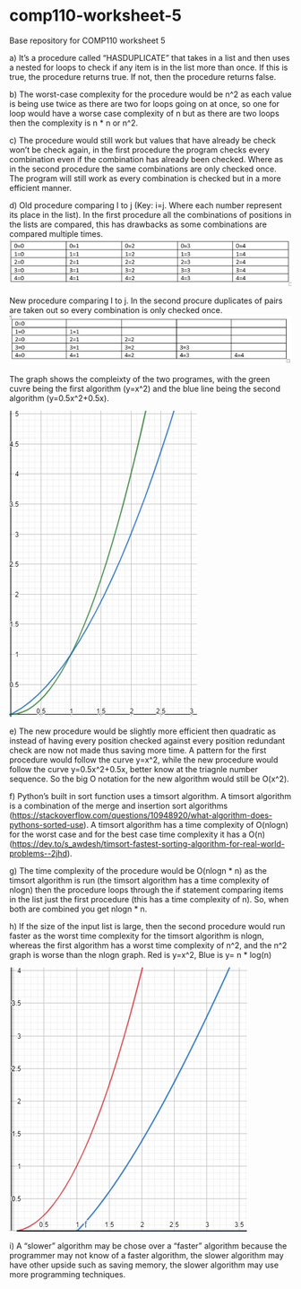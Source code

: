 # comp110-worksheet-5
Base repository for COMP110 worksheet 5

a) It’s a procedure called “HASDUPLICATE” that takes in a list and then uses a nested for loops to check if any item is in the list more than once. If this is true, the procedure returns true. If not, then the procedure returns false.  

b) The worst-case complexity for the procedure would be n^2 as each value is being use twice as there are two for loops going on at once, so one for loop would have a worse case complexity of n but as there are two loops then the complexity is n * n or n^2. 

c) The procedure would still work but values that have already be check won’t be check again, in the first procedure the program checks every combination even if the combination has already been checked. Where as in the second procedure the same combinations are only checked once. The program will still work as every combination is checked but in a more efficient manner. 

d) Old procedure comparing I to j (Key: i=j. Where each number represent its place in the list). In the first procedure all the combinations of positions in the lists are compared, this has drawbacks as some combinations are compared multiple times.  
![four](4.PNG)

New procedure comparing I to j. In the second procure duplicates of pairs are taken out so every combination is only checked once.  
![three](3.PNG)

The graph shows the compleixty of the two programes, with the green cuvre being the first algorithm (y=x^2) and the blue line being the second algorithm (y=0.5x^2+0.5x).

![two](2.png)
 

e) The new procedure would be slightly more efficient then quadratic as instead of having every position checked against every position redundant check are now not made thus saving more time. A pattern for the first procedure would follow the curve y=x^2, while the new procedure would follow the curve y=0.5x^2+0.5x, better know at the triagnle number sequence. So the big O notation for the new algorithm would still be O(x^2).       

f) Python’s built in sort function uses a timsort algorithm. A timsort algorithm is a combination of the merge and insertion sort algorithms (https://stackoverflow.com/questions/10948920/what-algorithm-does-pythons-sorted-use). A timsort algorithm has a time complexity of O(nlogn) for the worst case and for the best case time complexity it has a O(n) (https://dev.to/s_awdesh/timsort-fastest-sorting-algorithm-for-real-world-problems--2jhd).     

g) The time complexity of the procedure would be O(nlogn * n) as the timsort algorithm is run (the timsort algorithm has a time complexity of nlogn) then the procedure loops through the if statement comparing items in the list just the first procedure (this has a time complexity of n). So, when both are combined you get nlogn * n.   

h) If the size of the input list is large, then the second procedure would run faster as the worst time complexity for the timsort algorithm is nlogn, whereas the first algorithm has a worst time complexity of n^2, and the n^2 graph is worse than the nlogn graph. Red is y=x^2, Blue is y= n * log(n)

![one](1.png)

i) A “slower” algorithm may be chose over a “faster” algorithm because the programmer may not know of a faster algorithm, the slower algorithm may have other upside such as saving memory, the slower algorithm may use more programming techniques.

